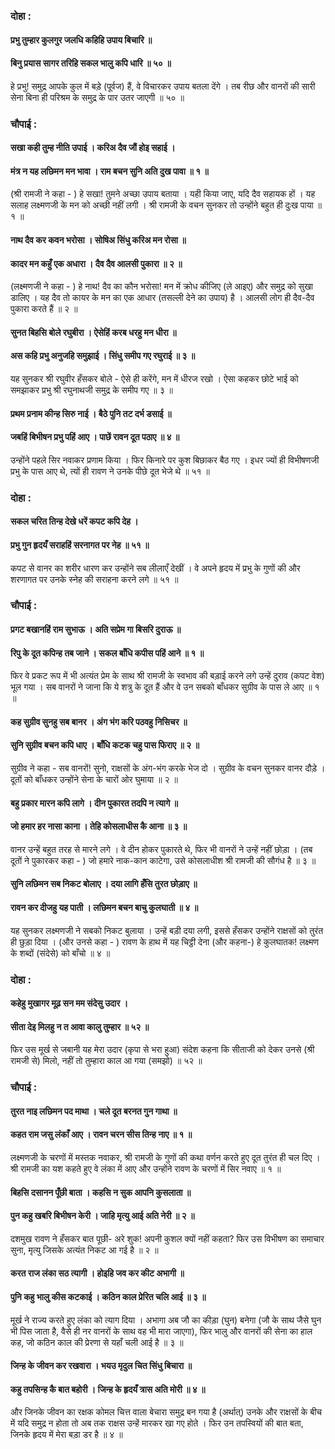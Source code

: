 ### दोहा :

#### प्रभु तुम्हार कुलगुर जलधि कहिहि उपाय बिचारि ॥
#### बिनु प्रयास सागर तरिहि सकल भालु कपि धारि ॥ ५० ॥

हे प्रभु! समुद्र आपके कुल में बड़े (पूर्वज) हैं, वे विचारकर उपाय बतला देंगे । तब रीछ और वानरों की सारी सेना बिना ही परिश्रम के समुद्र के पार उतर जाएगी ॥ ५० ॥

### चौपाई :

#### सखा कही तुम्ह नीति उपाई । करिअ दैव जौं होइ सहाई ।
#### मंत्र न यह लछिमन मन भावा । राम बचन सुनि अति दुख पावा ॥ १ ॥

(श्री रामजी ने कहा - ) हे सखा! तुमने अच्छा उपाय बताया । यही किया जाए, यदि दैव सहायक हों । यह सलाह लक्ष्मणजी के मन को अच्छी नहीं लगी । श्री रामजी के वचन सुनकर तो उन्होंने बहुत ही दुःख पाया ॥ १ ॥

#### नाथ दैव कर कवन भरोसा । सोषिअ सिंधु करिअ मन रोसा ॥
#### कादर मन कहुँ एक अधारा । दैव दैव आलसी पुकारा ॥ २ ॥

(लक्ष्मणजी ने कहा - ) हे नाथ! दैव का कौन भरोसा! मन में क्रोध कीजिए (ले आइए) और समुद्र को सुखा डालिए । यह दैव तो कायर के मन का एक आधार (तसल्ली देने का उपाय) है । आलसी लोग ही दैव-दैव पुकारा करते हैं ॥ २ ॥

#### सुनत बिहसि बोले रघुबीरा । ऐसेहिं करब धरहु मन धीरा ॥
#### अस कहि प्रभु अनुजहि समुझाई । सिंधु समीप गए रघुराई ॥ ३ ॥

यह सुनकर श्री रघुवीर हँसकर बोले - ऐसे ही करेंगे, मन में धीरज रखो । ऐसा कहकर छोटे भाई को समझाकर प्रभु श्री रघुनाथजी समुद्र के समीप गए ॥ ३ ॥

#### प्रथम प्रनाम कीन्ह सिरु नाई । बैठे पुनि तट दर्भ डसाई ॥
#### जबहिं बिभीषन प्रभु पहिं आए । पाछें रावन दूत पठाए ॥ ४ ॥

उन्होंने पहले सिर नवाकर प्रणाम किया । फिर किनारे पर कुश बिछाकर बैठ गए । इधर ज्यों ही विभीषणजी प्रभु के पास आए थे, त्यों ही रावण ने उनके पीछे दूत भेजे थे ॥ ५१ ॥

### दोहा :

#### सकल चरित तिन्ह देखे धरें कपट कपि देह ।
#### प्रभु गुन हृदयँ सराहहिं सरनागत पर नेह ॥ ५१ ॥

कपट से वानर का शरीर धारण कर उन्होंने सब लीलाएँ देखीं । वे अपने हृदय में प्रभु के गुणों की और शरणागत पर उनके स्नेह की सराहना करने लगे ॥ ५१ ॥

### चौपाई :

#### प्रगट बखानहिं राम सुभाऊ । अति सप्रेम गा बिसरि दुराऊ ॥
#### रिपु के दूत कपिन्ह तब जाने । सकल बाँधि कपीस पहिं आने ॥ १ ॥

फिर वे प्रकट रूप में भी अत्यंत प्रेम के साथ श्री रामजी के स्वभाव की बड़ाई करने लगे उन्हें दुराव (कपट वेश) भूल गया । सब वानरों ने जाना कि ये शत्रु के दूत हैं और वे उन सबको बाँधकर सुग्रीव के पास ले आए ॥ १ ॥

#### कह सुग्रीव सुनहु सब बानर । अंग भंग करि पठवहु निसिचर ॥
#### सुनि सुग्रीव बचन कपि धाए । बाँधि कटक चहु पास फिराए ॥ २ ॥

सुग्रीव ने कहा - सब वानरों! सुनो, राक्षसों के अंग-भंग करके भेज दो । सुग्रीव के वचन सुनकर वानर दौड़े । दूतों को बाँधकर उन्होंने सेना के चारों ओर घुमाया ॥ २ ॥

#### बहु प्रकार मारन कपि लागे । दीन पुकारत तदपि न त्यागे ॥
#### जो हमार हर नासा काना । तेहि कोसलाधीस कै आना ॥ ३ ॥

वानर उन्हें बहुत तरह से मारने लगे । वे दीन होकर पुकारते थे, फिर भी वानरों ने उन्हें नहीं छोड़ा । (तब दूतों ने पुकारकर कहा - ) जो हमारे नाक-कान काटेगा, उसे कोसलाधीश श्री रामजी की सौगंध है ॥ ३ ॥

#### सुनि लछिमन सब निकट बोलाए । दया लागि हँसि तुरत छोड़ाए ॥
#### रावन कर दीजहु यह पाती । लछिमन बचन बाचु कुलघाती ॥ ४ ॥

यह सुनकर लक्ष्मणजी ने सबको निकट बुलाया । उन्हें बड़ी दया लगी, इससे हँसकर उन्होंने राक्षसों को तुरंत ही छुड़ा दिया । (और उनसे कहा - ) रावण के हाथ में यह चिट्ठी देना (और कहना-) हे कुलघातक! लक्ष्मण के शब्दों (संदेसे) को बाँचो ॥ ४ ॥

### दोहा :

#### कहेहु मुखागर मूढ़ सन मम संदेसु उदार ।
#### सीता देइ मिलहु न त आवा कालु तुम्हार ॥ ५२ ॥

फिर उस मूर्ख से जबानी यह मेरा उदार (कृपा से भरा हुआ) संदेश कहना कि सीताजी को देकर उनसे (श्री रामजी से) मिलो, नहीं तो तुम्हारा काल आ गया (समझो) ॥ ५२ ॥

### चौपाई :

#### तुरत नाइ लछिमन पद माथा । चले दूत बरनत गुन गाथा ॥
#### कहत राम जसु लंकाँ आए । रावन चरन सीस तिन्ह नाए ॥ १ ॥

लक्ष्मणजी के चरणों में मस्तक नवाकर, श्री रामजी के गुणों की कथा वर्णन करते हुए दूत तुरंत ही चल दिए । श्री रामजी का यश कहते हुए वे लंका में आए और उन्होंने रावण के चरणों में सिर नवाए ॥ १ ॥

#### बिहसि दसानन पूँछी बाता । कहसि न सुक आपनि कुसलाता ॥
#### पुन कहु खबरि बिभीषन केरी । जाहि मृत्यु आई अति नेरी ॥ २ ॥

दशमुख रावण ने हँसकर बात पूछी- अरे शुक! अपनी कुशल क्यों नहीं कहता? फिर उस विभीषण का समाचार सुना, मृत्यु जिसके अत्यंत निकट आ गई है ॥ २ ॥

#### करत राज लंका सठ त्यागी । होइहि जव कर कीट अभागी ॥
#### पुनि कहु भालु कीस कटकाई । कठिन काल प्रेरित चलि आई ॥ ३ ॥

मूर्ख ने राज्य करते हुए लंका को त्याग दिया । अभागा अब जौ का कीड़ा (घुन) बनेगा (जौ के साथ जैसे घुन भी पिस जाता है, वैसे ही नर वानरों के साथ वह भी मारा जाएगा), फिर भालु और वानरों की सेना का हाल कह, जो कठिन काल की प्रेरणा से यहाँ चली आई है ॥ ३ ॥

#### जिन्ह के जीवन कर रखवारा । भयउ मृदुल चित सिंधु बिचारा ॥
#### कहु तपसिन्ह कै बात बहोरी । जिन्ह के हृदयँ त्रास अति मोरी ॥ ४ ॥

और जिनके जीवन का रक्षक कोमल चित्त वाला बेचारा समुद्र बन गया है (अर्थात्) उनके और राक्षसों के बीच में यदि समुद्र न होता तो अब तक राक्षस उन्हें मारकर खा गए होते । फिर उन तपस्वियों की बात बता, जिनके हृदय में मेरा बड़ा डर है ॥ ४ ॥